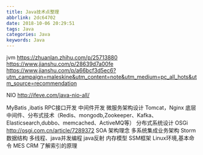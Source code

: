 ```yaml
---
title: Java技术点整理
abbrlink: 2dc64702
date: 2018-10-06 20:29:51
tags: Java
categories: Java
keywords: Java
---
```

jvm
https://zhuanlan.zhihu.com/p/25713880
https://www.jianshu.com/p/28639d7a00fe
https://www.jianshu.com/p/a66bcf3d5ec6?utm_campaign=maleskine&utm_content=note&utm_medium=pc_all_hots&utm_source=recommendation

NIO 
http://ifeve.com/java-nio-all/

 
MyBatis ,ibatis
RPC接口开发
中间件开发
微服务架构设计
Tomcat，Nginx
底层中间件、分布式技术（Redis、mongodb,Zookeeper、Kafka、Elasticsearch,dubbo、memcached、ActiveMQ等）
分布式系统设计
OSGi
http://osgi.com.cn/article/7289372 
 SOA 架构理念 
 多系统集成业务架构
 Storm
 数据结构
 多线程、java并发编程
 java反射
 内存模型
 SSM框架
 Linux环境,基本命令
 MES
 CRM
 了解索引的原理